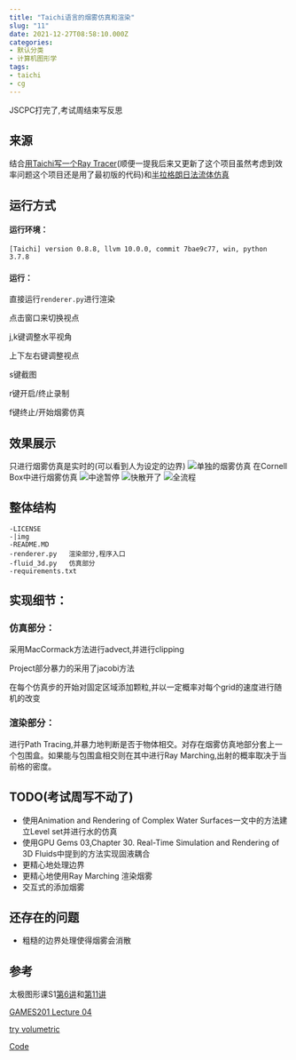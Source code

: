 ```yaml
---
title: "Taichi语言的烟雾仿真和渲染"
slug: "11"
date: 2021-12-27T08:58:10.000Z
categories:
- 默认分类
- 计算机图形学
tags:
- taichi
- cg
---
```


JSCPC打完了,考试周结束写反思
## 来源
结合[用Taichi写一个Ray Tracer](https://rabbyte.xyz/archives/8/)(顺便一提我后来又更新了这个项目虽然考虑到效率问题这个项目还是用了最初版的代码)和[半拉格朗日法流体仿真](https://rabbyte.xyz/archives/9/)

## 运行方式

#### 运行环境：
`[Taichi] version 0.8.8, llvm 10.0.0, commit 7bae9c77, win, python 3.7.8`

#### 运行：
直接运行`renderer.py`进行渲染

点击窗口来切换视点

j,k键调整水平视角

上下左右键调整视点

s键截图

r键开启/终止录制

f键终止/开始烟雾仿真

## 效果展示
只进行烟雾仿真是实时的(可以看到人为设定的边界)
![单独的烟雾仿真][1]
在Cornell Box中进行烟雾仿真
![中途暂停][2]
![快散开了][3]
![全流程][4]

## 整体结构
```
-LICENSE
-|img
-README.MD
-renderer.py   渲染部分,程序入口
-fluid_3d.py   仿真部分
-requirements.txt
```

## 实现细节：
### 仿真部分：
采用MacCormack方法进行advect,并进行clipping

Project部分暴力的采用了jacobi方法

在每个仿真步的开始对固定区域添加颗粒,并以一定概率对每个grid的速度进行随机的改变
### 渲染部分：
进行Path Tracing,并暴力地判断是否于物体相交。对存在烟雾仿真地部分套上一个包围盒。如果能与包围盒相交则在其中进行Ray Marching,出射的概率取决于当前格的密度。

## TODO(考试周写不动了)
- 使用Animation and Rendering of Complex Water Surfaces一文中的方法建立Level set并进行水的仿真
- 使用GPU Gems 03,Chapter 30. Real-Time Simulation and Rendering of 3D Fluids中提到的方法实现固液耦合
- 更精心地处理边界
- 更精心地使用Ray Marching 渲染烟雾
- 交互式的添加烟雾

## 还存在的问题
- 粗糙的边界处理使得烟雾会消散

## 参考
太极图形课S1[第6讲](https://b23.tv/BV1AT4y1d762)和[第11讲](https://b23.tv/BV1934y1X7MD)

[GAMES201 Lecture 04](https://b23.tv/BV1ZK411H7Hc?p=4)

[try volumetric ](https://www.shadertoy.com/view/Xsd3R2)

[Code](https://github.com/0xrabbyte/taichi_3d_smoke_renderer)

  [1]: https://s2.loli.net/2021/12/27/WtnmOJsrXuN7vjo.gif
  [2]: https://s2.loli.net/2021/12/27/holLY57vJMGEr4Z.jpg
  [3]: https://s2.loli.net/2021/12/27/3GwoL56gdRMlhWZ.jpg
  [4]: https://s2.loli.net/2021/12/27/WVBvTCHMxqJ4yGI.gif
